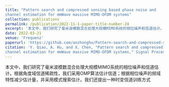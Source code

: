 ```yaml
---
title: "Pattern search and compressed sensing based phase noise and
channel estimation for mmWave massive MIMO-OFDM systems"
collection: publications
permalink: /publication/2022-11-1-paper-title-number-24
excerpt: '本文中，我们研究了毫米波模数混合处理大规模MIMO系统的相位噪声和信道估计。根据角度域信道稀疏性，我们采用OMP算法估计信道；根据相位噪声的频域特性减少估计量，并采用模式搜索估计。我们还提出一种时变信道训练方式'
date: 2022-03-21
venue: 'Frequenz'
paperurl: 'https://github.com/anzhonghu/Pattern-search-and-compressed-sensing-based-phase-noise-and-channel-estimation'
citation: 'Y. Qiao, A. Hu, and X. Chen, "Pattern search and compressed sensing based phase noise and
channel estimation for mmWave massive MIMO-OFDM systems," Signal Process., Nov. 2022.'
---
```

本文中，我们研究了毫米波模数混合处理大规模MIMO系统的相位噪声和信道估计。根据角度域信道稀疏性，我们采用OMP算法估计信道；根据相位噪声的频域特性减少估计量，并采用模式搜索估计。我们还提出一种时变信道训练方式
